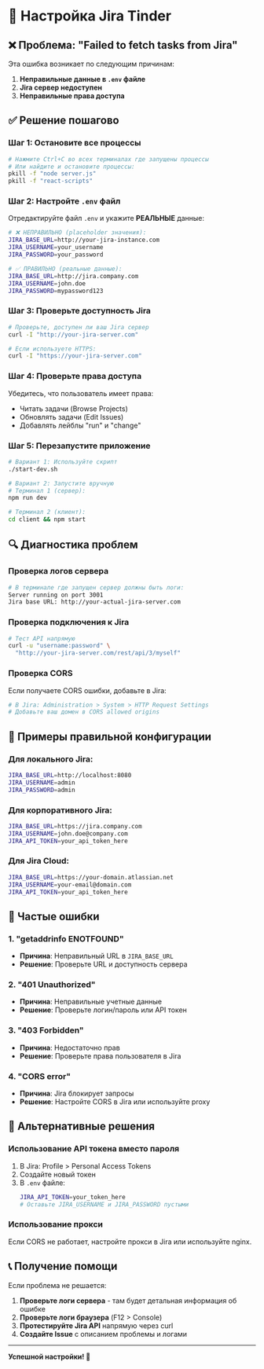 # 🚀 Настройка Jira Tinder

## ❌ Проблема: "Failed to fetch tasks from Jira"

Эта ошибка возникает по следующим причинам:

1. **Неправильные данные в `.env` файле**
2. **Jira сервер недоступен**
3. **Неправильные права доступа**

## ✅ Решение пошагово

### Шаг 1: Остановите все процессы

```bash
# Нажмите Ctrl+C во всех терминалах где запущены процессы
# Или найдите и остановите процессы:
pkill -f "node server.js"
pkill -f "react-scripts"
```

### Шаг 2: Настройте `.env` файл

Отредактируйте файл `.env` и укажите **РЕАЛЬНЫЕ** данные:

```bash
# ❌ НЕПРАВИЛЬНО (placeholder значения):
JIRA_BASE_URL=http://your-jira-instance.com
JIRA_USERNAME=your_username
JIRA_PASSWORD=your_password

# ✅ ПРАВИЛЬНО (реальные данные):
JIRA_BASE_URL=http://jira.company.com
JIRA_USERNAME=john.doe
JIRA_PASSWORD=mypassword123
```

### Шаг 3: Проверьте доступность Jira

```bash
# Проверьте, доступен ли ваш Jira сервер
curl -I "http://your-jira-server.com"

# Если используете HTTPS:
curl -I "https://your-jira-server.com"
```

### Шаг 4: Проверьте права доступа

Убедитесь, что пользователь имеет права:
- Читать задачи (Browse Projects)
- Обновлять задачи (Edit Issues)
- Добавлять лейблы "run" и "change"

### Шаг 5: Перезапустите приложение

```bash
# Вариант 1: Используйте скрипт
./start-dev.sh

# Вариант 2: Запустите вручную
# Терминал 1 (сервер):
npm run dev

# Терминал 2 (клиент):
cd client && npm start
```

## 🔍 Диагностика проблем

### Проверка логов сервера

```bash
# В терминале где запущен сервер должны быть логи:
Server running on port 3001
Jira base URL: http://your-actual-jira-server.com
```

### Проверка подключения к Jira

```bash
# Тест API напрямую
curl -u "username:password" \
  "http://your-jira-server.com/rest/api/3/myself"
```

### Проверка CORS

Если получаете CORS ошибки, добавьте в Jira:

```bash
# В Jira: Administration > System > HTTP Request Settings
# Добавьте ваш домен в CORS allowed origins
```

## 📝 Примеры правильной конфигурации

### Для локального Jira:
```bash
JIRA_BASE_URL=http://localhost:8080
JIRA_USERNAME=admin
JIRA_PASSWORD=admin
```

### Для корпоративного Jira:
```bash
JIRA_BASE_URL=https://jira.company.com
JIRA_USERNAME=john.doe@company.com
JIRA_API_TOKEN=your_api_token_here
```

### Для Jira Cloud:
```bash
JIRA_BASE_URL=https://your-domain.atlassian.net
JIRA_USERNAME=your-email@domain.com
JIRA_API_TOKEN=your_api_token_here
```

## 🚨 Частые ошибки

### 1. "getaddrinfo ENOTFOUND"
- **Причина**: Неправильный URL в `JIRA_BASE_URL`
- **Решение**: Проверьте URL и доступность сервера

### 2. "401 Unauthorized"
- **Причина**: Неправильные учетные данные
- **Решение**: Проверьте логин/пароль или API токен

### 3. "403 Forbidden"
- **Причина**: Недостаточно прав
- **Решение**: Проверьте права пользователя в Jira

### 4. "CORS error"
- **Причина**: Jira блокирует запросы
- **Решение**: Настройте CORS в Jira или используйте proxy

## 🔧 Альтернативные решения

### Использование API токена вместо пароля

1. В Jira: Profile > Personal Access Tokens
2. Создайте новый токен
3. В `.env` файле:
   ```bash
   JIRA_API_TOKEN=your_token_here
   # Оставьте JIRA_USERNAME и JIRA_PASSWORD пустыми
   ```

### Использование прокси

Если CORS не работает, настройте прокси в Jira или используйте nginx.

## 📞 Получение помощи

Если проблема не решается:

1. **Проверьте логи сервера** - там будет детальная информация об ошибке
2. **Проверьте логи браузера** (F12 > Console)
3. **Протестируйте Jira API** напрямую через curl
4. **Создайте Issue** с описанием проблемы и логами

---

**Успешной настройки! 🎉**
